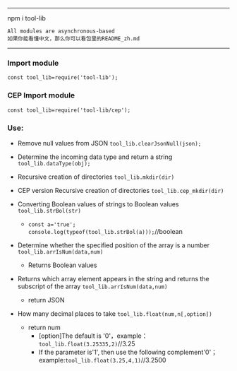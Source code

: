 ***
npm i tool-lib

    All modules are asynchronous-based
    如果你能看懂中文，那么你可以看包里的README_zh.md

***
### Import module
`const tool_lib=require('tool-lib');`
### CEP Import module
`const tool_lib=require('tool-lib/cep');`
### Use:
* Remove null values from JSON
`tool_lib.clearJsonNull(json);`

* Determine the incoming data type and return a string
`tool_lib.dataType(obj);`

* Recursive creation of directories
`tool_lib.mkdir(dir)`

* CEP version Recursive creation of directories
`tool_lib.cep_mkdir(dir)`

* Converting Boolean values of strings to Boolean values
`tool_lib.strBol(str)`
    *   `const a='true'; console.log(typeof(tool_lib.strBol(a)));`//boolean
* Determine whether the specified position of the array is a number
`tool_lib.arrIsNum(data,num)`
    *   Returns Boolean values
* Returns which array element appears in the string and returns the subscript of the array
`tool_lib.arrIsNum(data,num)`
    *   return JSON
* How many decimal places to take
`tool_lib.float(num,n[,option])`
    *   return num
        * [option]The default is '0'，example：`tool_lib.float(3.25335,2)`//3.25
        * If the parameter is'1', then use the following complement'0'；example:`tool_lib.float(3.25,4,1)`//3.2500